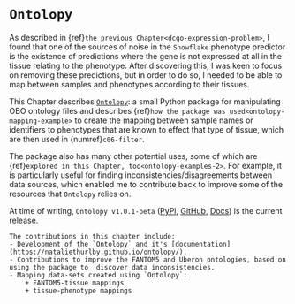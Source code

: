 # `Ontolopy`

As described in {ref}`the previous Chapter<dcgo-expression-problem>`, I found that one of the sources of noise in the `Snowflake` phenotype predictor is the existence of predictions where the gene is not expressed at all in the tissue relating to the phenotype. 
After discovering this, I was keen to focus on removing these predictions, but in order to do so, I needed to be able to map between samples and phenotypes according to their tissues.

This Chapter describes [`Ontolopy`](https://nataliethurlby.github.io/ontolopy/): a small Python package for manipulating OBO ontology files and describes {ref}`how the package was used<ontolopy-mapping-example>` to create the mapping between sample names or identifiers to phenotypes that are known to effect that type of tissue, which are then used in {numref}`c06-filter`.

The package also has many other potential uses, some of which are {ref}`explored in this Chapter, too<ontolopy-examples-2>`. 
For example, it is particularly useful for finding inconsistencies/disagreements between data sources, which enabled me to contribute back to improve some of the resources that `Ontolopy` relies on.

[//]: # (TODO: check links)
At time of writing, `Ontolopy v1.0.1-beta` ([PyPi](), [GitHub](), [Docs]()) is the current release.

[//]: # (TODO: put all contributions for other chapters in "hints")

```{hint} Contributions
The contributions in this chapter include:
- Development of the `Ontolopy` and it's [documentation](https://nataliethurlby.github.io/ontolopy/).
- Contributions to improve the FANTOM5 and Uberon ontologies, based on using the package to  discover data inconsistencies.
- Mapping data-sets created using `Ontolopy`:
    + FANTOM5-tissue mappings
    + tissue-phenotype mappings
```

